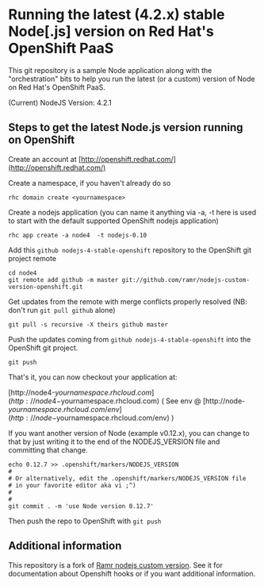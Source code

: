 # Running the latest (4.2.x) stable Node[.js] version on Red Hat's OpenShift PaaS
This git repository is a sample Node application along with the "orchestration" bits to help you run the latest (or a custom) version of Node on Red Hat's OpenShift PaaS.

(Current) NodeJS Version: 4.2.1

## Steps to get the latest Node.js version running on OpenShift
Create an account at [http://openshift.redhat.com/](http://openshift.redhat.com/)

Create a namespace, if you haven't already do so

```
rhc domain create <yournamespace>
```

Create a nodejs application (you can name it anything via -a, -t here is   used to start with the default supported OpenShift nodejs application)

```
rhc app create -a node4  -t nodejs-0.10
```

Add this `github nodejs-4-stable-openshift` repository to the OpenShift git project remote

```
cd node4
git remote add github -m master git://github.com/ramr/nodejs-custom-version-openshift.git
```

Get updates from the remote with merge conflicts properly resolved (NB: don't run `git pull github` alone)     

```
git pull -s recursive -X theirs github master
```

Push the updates coming from `github nodejs-4-stable-openshift` into the OpenShift git project.

```
git push
```

That's it, you can now checkout your application at:

  [http://node4-$yournamespace.rhcloud.com](http://node4-$yournamespace.rhcloud.com)
  ( See env @ [http://node-$yournamespace.rhcloud.com/env](http://node-$yournamespace.rhcloud.com/env) )

If you want another version of Node (example v0.12.x), you can change to that by just writing it to the end of the NODEJS_VERSION file and committing that change.

```
echo 0.12.7 >> .openshift/markers/NODEJS_VERSION
#
# Or alternatively, edit the .openshift/markers/NODEJS_VERSION file
# in your favorite editor aka vi ;^)
#
#
git commit . -m 'use Node version 0.12.7'
```

Then push the repo to OpenShift with `git push`

## Additional information
This repository is a fork of [Ramr nodejs custom version](https://github.com/ramr/nodejs-custom-version-openshift). See it for documentation about Openshift hooks or if you want additional information.
